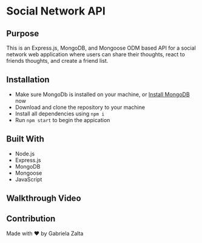 # Social Network API

## Purpose
This is an Express.js, MongoDB, and Mongoose ODM based API for a social network web application where users can share their thoughts, react to friends thoughts, and create a friend list.

## Installation
* Make sure MongoDb is installed on your machine, or [Install MongoDB](https://docs.mongodb.com/manual/installation/) now
* Download and clone the repository to your machine
* Install all dependencies using `npm i`
* Run `npm start` to begin the appication

## Built With
* Node.js
* Express.js
* MongoDB
* Mongoose
* JavaScript

## Walkthrough Video



## Contribution
Made with ❤️ by Gabriela Zalta
